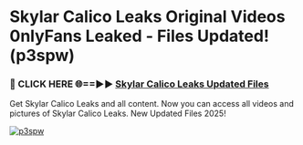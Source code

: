 # Skylar Calico Leaks Original Videos 0nlyFans Leaked - Files Updated! (p3spw)

<h3>🔴 CLICK HERE 🌐==►► <a href="https://tinyurl.com/2jnfzry5" rel="nofollow">Skylar Calico Leaks Updated Files</a></h3>

Get Skylar Calico Leaks and all content. Now you can access all videos and pictures of Skylar Calico Leaks. New Updated Files 2025!

[![p3spw](https://i.imgur.com/GyGTBgg.gif)](https://tinyurl.com/2jnfzry5)
